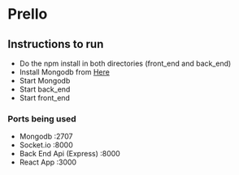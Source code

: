 
# Prello
## Instructions to run


   * Do the npm install in both directories (front_end and back_end)
   * Install Mongodb from [Here](https://docs.mongodb.com/manual/administration/install-community/)
   * Start Mongodb
   * Start back_end
   * Start front_end

### Ports being used
* Mongodb :2707
* Socket.io :8000
* Back End Api (Express) :8000
* React App :3000